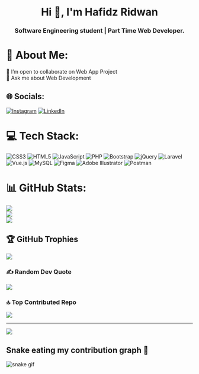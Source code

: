 <h1 align="center">Hi 👋, I'm Hafidz Ridwan</h1>
<h3 align="center">Software Engineering student | Part Time Web Developer.</h3>

# 💫 About Me:
👯 I’m open to collaborate on Web App Project<br>💬 Ask me about Web Development


## 🌐 Socials:
[![Instagram](https://img.shields.io/badge/Instagram-%23E4405F.svg?logo=Instagram&logoColor=white)](https://instagram.com/hafidzrdwn) [![LinkedIn](https://img.shields.io/badge/LinkedIn-%230077B5.svg?logo=linkedin&logoColor=white)](https://linkedin.com/in/hafidzridwan10032005) 

# 💻 Tech Stack:
![CSS3](https://img.shields.io/badge/css3-%231572B6.svg?style=flat&logo=css3&logoColor=white) ![HTML5](https://img.shields.io/badge/html5-%23E34F26.svg?style=flat&logo=html5&logoColor=white) ![JavaScript](https://img.shields.io/badge/javascript-%23323330.svg?style=flat&logo=javascript&logoColor=%23F7DF1E) ![PHP](https://img.shields.io/badge/php-%23777BB4.svg?style=flat&logo=php&logoColor=white) ![Bootstrap](https://img.shields.io/badge/bootstrap-%23563D7C.svg?style=flat&logo=bootstrap&logoColor=white) ![jQuery](https://img.shields.io/badge/jquery-%230769AD.svg?style=flat&logo=jquery&logoColor=white) ![Laravel](https://img.shields.io/badge/laravel-%23FF2D20.svg?style=flat&logo=laravel&logoColor=white) ![Vue.js](https://img.shields.io/badge/vuejs-%2335495e.svg?style=flat&logo=vuedotjs&logoColor=%234FC08D) ![MySQL](https://img.shields.io/badge/mysql-%2300f.svg?style=flat&logo=mysql&logoColor=white) 	![Figma](https://img.shields.io/badge/figma-%23F24E1E.svg?style=flat&logo=figma&logoColor=white) ![Adobe Illustrator](https://img.shields.io/badge/adobeillustrator-%23FF9A00.svg?style=flat&logo=adobeillustrator&logoColor=white) ![Postman](https://img.shields.io/badge/Postman-FF6C37?style=flat&logo=postman&logoColor=white)
# 📊 GitHub Stats:
![](https://github-readme-stats.vercel.app/api?username=hafidzrdwn&theme=tokyonight&hide_border=true&include_all_commits=true&count_private=false)<br/>
![](https://github-readme-streak-stats.herokuapp.com/?user=hafidzrdwn&theme=tokyonight&hide_border=true)<br/>
![](https://github-readme-stats.vercel.app/api/top-langs/?username=hafidzrdwn&theme=tokyonight&hide_border=true&include_all_commits=true&count_private=false&layout=compact)

## 🏆 GitHub Trophies
![](https://github-profile-trophy.vercel.app/?username=hafidzrdwn&theme=dracula&no-frame=false&no-bg=false&margin-w=4)

### ✍️ Random Dev Quote
![](https://quotes-github-readme.vercel.app/api?type=vetical&theme=tokyonight)

### 🔝 Top Contributed Repo
![](https://github-contributor-stats.vercel.app/api?username=hafidzrdwn&limit=5&theme=tokyonight&combine_all_yearly_contributions=true)

---
[![](https://visitcount.itsvg.in/api?id=hafidzrdwn&icon=5&color=6)](https://visitcount.itsvg.in)

<!-- Proudly created with GPRM ( https://gprm.itsvg.in ) -->
## Snake eating my contribution graph :snake:
![snake gif](https://github.com/hafidzrdwn/hafidzrdwn/blob/output/github-contribution-grid-snake.gif)

